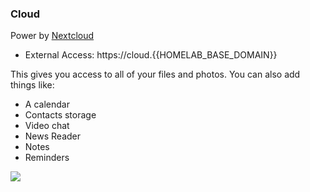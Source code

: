 ### Cloud

Power by [Nextcloud](https://nextcloud.com)

- External Access: https://cloud.{{HOMELAB_BASE_DOMAIN}}

This gives you access to all of your files and photos. You can also add things like:

- A calendar
- Contacts storage
- Video chat
- News Reader
- Notes
- Reminders

![](https://user-images.githubusercontent.com/4729/278509220-69810c0f-dfd8-4f48-a2fb-1bde97ef5c18.png)
